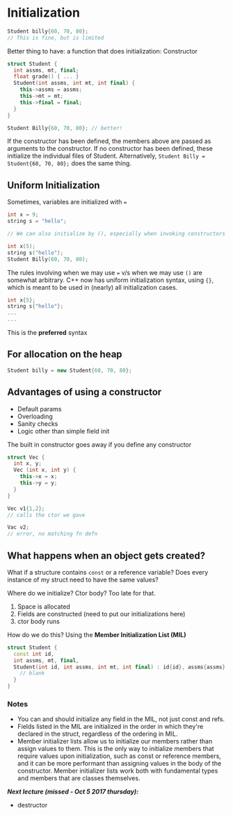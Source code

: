 # Initialization

```c++
Student billy{60, 70, 80};
// This is fine, but is limited
```

Better thing to have: a function that does initialization: Constructor

```c++
struct Student {
  int assms, mt, final;
  float grade() { ... }
  Student(int assms, int mt, int final) {
    this->assms = assms;
    this->mt = mt;
    this->final = final;
  }
}

Student Billy{60, 70, 80}; // better!
```

If the constructor has been defined, the members above are passed as arguments to the constructor. If no constructor has been defined, these initialize the individual files of Student. Alternatively, `Student Billy = Student{60, 70, 80};` does the same thing.

## Uniform Initialization
Sometimes, variables are initialized with `=`

```c++
int x = 9;
string s = "hello";

// We can also initialize by (), especially when invoking constructors

int x(5);
string s("hello");
Student Billy(60, 70, 80);
```

The rules involving when we may use `=` v/s when we may use `()` are somewhat arbitrary. C++ now has uniform initialization syntax, using `{}`, which is meant to be used in (nearly) all initialization cases.

```c++
int x{5};
string s{"hello"};
...
...
```

This is the **preferred** syntax

## For allocation on the heap

```c++
Student billy = new Student{60, 70, 80};
```

## Advantages of using a constructor
- Default params
- Overloading
- Sanity checks
- Logic other than simple field init

The built in constructor goes away if you define any constructor

```c++
struct Vec {
  int x, y;
  Vec (int x, int y) {
    this->x = x;
    this->y = y;
  }
}

Vec v1{1,2};
// calls the ctor we gave

Vac v2;
// error, no matching fn defn
```

## What happens when an object gets created?

What if a structure contains `const` or a reference variable? Does every instance of my struct need to have the same values?

Where do we initialize? Ctor body? Too late for that.

1. Space is allocated
2. Fields are constructed (need to put our initializations here)
3. ctor body runs

How do we do this? Using the **Member Initialization List (MIL)**

```c++
struct Student {
  const int id,
  int assms, mt, final,
  Student(int id, int assms, int mt, int final) : id{id}, assms{assms}, mt{mt}, final{final} {
    // blank
  }
}
```

### Notes
- You can and should initialize any field in the MIL, not just const and refs.
- Fields listed in the MIL are initialized in the order in which they're declared in the struct, regardless of the ordering in MIL.
- Member initializer lists allow us to initialize our members rather than assign values to them. This is the only way to initialize members that require values upon initialization, such as const or reference members, and it can be more performant than assigning values in the body of the constructor. Member initializer lists work both with fundamental types and members that are classes themselves.

**_Next lecture (missed - Oct 5 2017 thursday):_**
  - destructor
